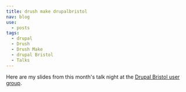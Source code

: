 ```yaml
---
title: drush make drupalbristol
nav: blog
use:
  - posts
tags:
  - drupal
  - Drush
  - Drush Make
  - drupal Bristol
  - Talks
---
```

Here are my slides from this month's talk night at the [Drupal Bristol user group](https://groups.drupal.org/bristol-and-west-uk).

<script async class="speakerdeck-embed" data-id="42605700f102013198de5a5f6f23ab67" data-ratio="1.29456384323641" src="//speakerdeck.com/assets/embed.js"></script>